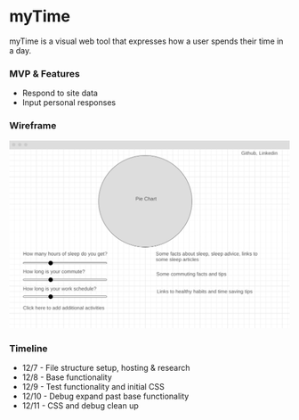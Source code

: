 # myTime

myTime is a visual web tool that expresses how a user spends their time in a day.

### MVP & Features
* Respond to site data
* Input personal responses

### Wireframe 

![image](https://github.com/bigcachemoney/myTime/blob/main/myTime.PNG)




### Timeline
* 12/7 - File structure setup, hosting & research
* 12/8 - Base functionality
* 12/9 - Test functionality and initial CSS
* 12/10 - Debug expand past base functionality
* 12/11 - CSS and debug clean up

